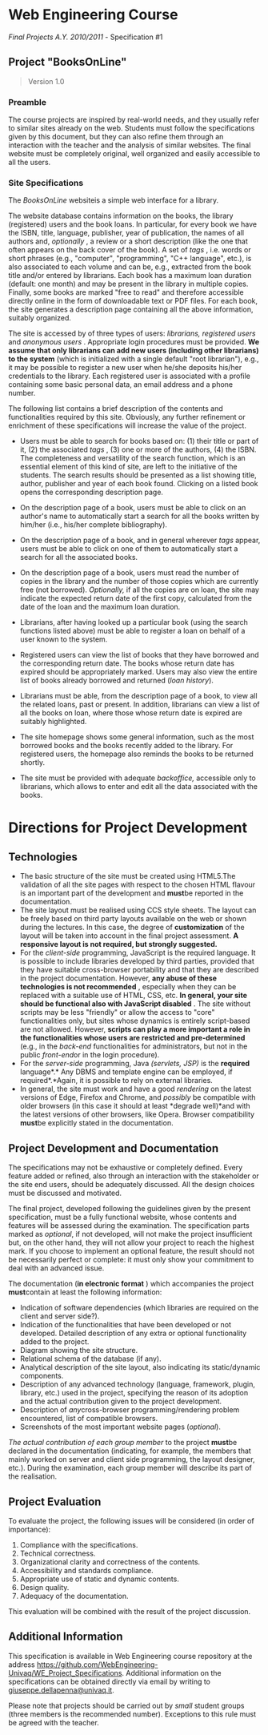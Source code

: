 # Web Engineering Course
*Final Projects A.Y. 2010/2011* - Specification #1

## Project "BooksOnLine"

> Version 1.0

### Preamble

The course projects are inspired by real-world needs, and they usually refer to similar sites already on the web. Students must follow the specifications given by this document, but they can also refine them through an interaction with the teacher and the analysis of similar websites. The final website must be completely original, well organized and easily accessible to all the users.

### Site Specifications

The *BooksOnLine* websiteis a simple web interface for a library.

The website database contains information on the books, the library (registered) users and the book loans. In particular, for every book we have the ISBN, title, language, publisher, year of publication, the names of all authors and, *optionally* , a review or a short description (like the one that often appears on the back cover of the book). A set of *tags* , i.e. words or short phrases (e.g., "computer", "programming", "C++ language", etc.), is also associated to each volume and can be, e.g., extracted from the book title and/or entered by librarians. Each book has a maximum loan duration (default: one month) and may be present in the library in multiple copies. Finally, some books are marked "free to read" and therefore accessible directly online in the form of downloadable text or PDF files. For each book, the site generates a description page containing all the above information, suitably organized.

The site is accessed by of three types of users: *librarians, registered users* and *anonymous* *users* . Appropriate login procedures must be provided. **We assume that only librarians can add new users (including other librarians) to the system** (which is initialized with a single default "root librarian"), e.g., it may be possible to register a new user when he/she deposits his/her credentials to the library. Each registered user is associated with a profile containing some basic personal data, an email address and a phone number.

The following list contains a brief description of the contents and functionalities required by this site. Obviously, any further refinement or enrichment of these specifications will increase the value of the project.
* Users must be able to search for books based on: (1) their title or part of it, (2) the associated *tags* , (3) one or more of the authors, (4) the ISBN. The completeness and versatility of the search function, which is an essential element of this kind of site, are left to the initiative of the students. The search results should be presented as a list showing title, author, publisher and year of each book found. Clicking on a listed book opens the corresponding description page.

* On the description page of a book, users must be able to click on an author's name to automatically start a search for all the books written by him/her (i.e., his/her complete bibliography).

* On the description page of a book, and in general wherever *tags* appear, users must be able to click on one of them to automatically start a search for all the associated books.

* On the description page of a book, users must read the number of copies in the library and the number of those copies which are currently free (not borrowed). *Optionally,* if all the copies are on loan, the site may indicate the expected return date of the first copy, calculated from the date of the loan and the maximum loan duration.

* Librarians, after having looked up a particular book (using the search functions listed above) must be able to register a loan on behalf of a user known to the system.

* Registered users can view the list of books that they have borrowed and the corresponding return date. The books whose return date has expired should be appropriately marked. Users may also view the entire list of books already borrowed and returned (*loan history*).

* Librarians must be able, from the description page of a book, to view all the related loans, past or present. In addition, librarians can view a list of all the books on loan, where those whose return date is expired are suitably highlighted.

* The site homepage shows some general information, such as the most borrowed books and the books recently added to the library. For registered users, the homepage also reminds the books to be returned shortly.

* The site must be provided with adequate *backoffice,* accessible only to librarians, which allows to enter and edit all the data associated with the books.

# Directions for Project Development

## Technologies

* The basic structure of the site must be created using HTML5.The validation of all the site pages with respect to the chosen HTML flavour is an important part of the development and **must**be reported in the documentation.
* The site layout must be realised using CCS style sheets. The layout can be freely based on third party layouts available on the web or shown during the lectures. In this case, the degree of **customization** of the layout will be taken into account in the final project assessment. **A responsive layout is not required, but strongly suggested.**
* For the *client-side* programming, JavaScript is the required language. It is possible to include libraries developed by third parties, provided that they have suitable cross-browser portability and that they are described in the project documentation. However, **any abuse of these technologies is not recommended** , especially when they can be replaced with a suitable use of HTML, CSS, etc. **In general, your site should be functional also with JavaScript disabled** . The site without scripts may be less "friendly" or allow the access to "core" functionalities only, but sites whose dynamics is entirely script-based are not allowed. However, **scripts can play a more important a role in the functionalities whose users are restricted and pre-determined** (e.g., in the *back-end* functionalities for administrators, but not in the public *front-end*or in the login procedure).
* For the *server-side* programming, Java *(servlets, JSP)* is the **required** language\*.\* Any DBMS and template engine can be employed, if required\*.\*Again, it is possible to rely on external libraries.
* In general, the site must work and have a good *rendering* on the latest versions of Edge, Firefox and Chrome, and *possibly* be compatible with older browsers (in this case it should at least \*degrade well)\*and with the latest versions of other browsers, like Opera. Browser compatibility **must**be explicitly stated in the documentation.

## Project Development and Documentation

The specifications may not be exhaustive or completely defined. Every feature added or refined, also through an interaction with the stakeholder or the site end users, should be adequately discussed. All the design choices must be discussed and motivated.

The final project, developed following the guidelines given by the present specification, must be a fully functional website, whose contents and features will be assessed during the examination. The specification parts marked as *optional*, if not developed, will not make the project insufficient but, on the other hand, they will not allow your project to reach the highest mark. If you choose to implement an optional feature, the result should not be necessarily perfect or complete: it must only show your commitment to deal with an advanced issue.

The documentation (**in electronic format** ) which accompanies the project **must**contain at least the following information:

* Indication of software dependencies (which libraries are required on the client and server side?).
* Indication of the functionalities that have been developed or not developed. Detailed description of any extra or optional functionality added to the project.
* Diagram showing the site structure.
* Relational schema of the database (if any).
* Analytical description of the site layout, also indicating its static/dynamic components.
* Description of any advanced technology (language, framework, plugin, library, etc.) used in the project, specifying the reason of its adoption and the actual contribution given to the project development.
* Description of *any*cross-browser programming/rendering problem encountered, list of compatible browsers.
* Screenshots of the most important website pages (*optional*).

*The actual contribution of each group member* to the project **must**be declared in the documentation (indicating, for example, the members that mainly worked on server and client side programming, the layout designer, etc.). During the examination, each group member will describe its part of the realisation.

## Project Evaluation

To evaluate the project, the following issues will be considered (in order of importance):

1. Compliance with the specifications.
2. Technical correctness.
3. Organizational clarity and correctness of the contents.
4. Accessibility and standards compliance.
5. Appropriate use of static and dynamic contents.
6. Design quality.
7. Adequacy of the documentation.

This evaluation will be combined with the result of the project discussion.

## Additional Information

This specification is available in Web Engineering course repository at the address https://github.com/WebEngineering-Univaq/WE_Project_Specifications. Additional information on the specifications can be obtained directly via email by writing to giuseppe.dellapenna@univaq.it.

Please note that projects should be carried out by *small* student groups (three members is the recommended number). Exceptions to this rule must be agreed with the teacher.
